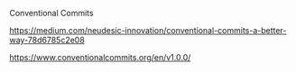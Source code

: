 Conventional Commits

https://medium.com/neudesic-innovation/conventional-commits-a-better-way-78d6785c2e08

https://www.conventionalcommits.org/en/v1.0.0/

